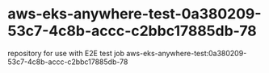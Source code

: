 # aws-eks-anywhere-test-0a380209-53c7-4c8b-accc-c2bbc17885db-78
repository for use with E2E test job aws-eks-anywhere-test:0a380209-53c7-4c8b-accc-c2bbc17885db-78
